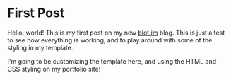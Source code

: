 # First Post

Hello, world! This is my first post on my new [blot.im](https://blot.im) blog. This is just a test to see how everything is working, and to play around with some of the styling in my template. 

I'm going to be customizing the template here, and using the HTML and CSS styling on my portfolio site!
